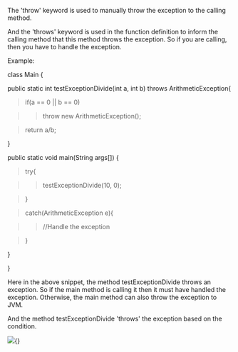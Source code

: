 The 'throw' keyword is used to manually throw the exception to the
calling method.

And the 'throws' keyword is used in the function definition to inform
the calling method that this method throws the exception. So if you are
calling, then you have to handle the exception.

Example:

class Main {

public static int testExceptionDivide(int a, int b) throws
ArithmeticException{

> if(a == 0 \|\| b == 0)

>> throw new ArithmeticException();

> return a/b;

}

public static void main(String args\[\]) {

> try{

>> testExceptionDivide(10, 0);

> }

> catch(ArithmeticException e){

>> //Handle the exception

> }

}

}

Here in the above snippet, the method testExceptionDivide throws an
exception. So if the main method is calling it then it must have handled
the exception. Otherwise, the main method can also throw the exception
to JVM.

And the method testExceptionDivide 'throws' the exception based on the
condition.

![](image35.png){}
